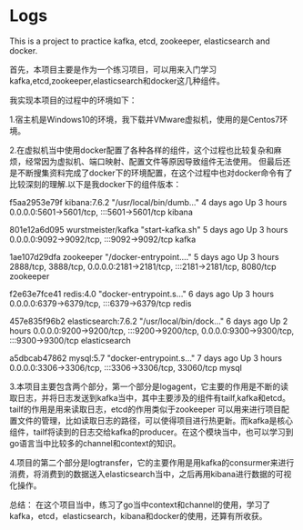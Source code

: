 # Logs
This is a project to practice kafka, etcd, zookeeper, elasticsearch and docker.

首先，本项目主要是作为一个练习项目，可以用来入门学习kafka,etcd,zookeeper,elasticsearch和docker这几种组件。

我实现本项目的过程中的环境如下：

1.宿主机是Windows10的环境，我下载并VMware虚拟机，使用的是Centos7环境。

2.在虚拟机当中使用docker配置了各种各样的组件，这个过程也比较复杂和麻烦，经常因为虚拟机、端口映射、配置文件等原因导致组件无法使用。
但最后还是不断搜集资料完成了docker下的环境配置，在这个过程中也对docker命令有了比较深刻的理解.以下是我docker下的组件版本：

f5aa2953e79f   kibana:7.6.2          "/usr/local/bin/dumb…"   4 days ago   Up 3 hours   0.0.0.0:5601->5601/tcp, :::5601->5601/tcp                                              kibana

801e12a6d095   wurstmeister/kafka    "start-kafka.sh"         5 days ago   Up 3 hours   0.0.0.0:9092->9092/tcp, :::9092->9092/tcp                                              kafka

1ae107d29dfa   zookeeper             "/docker-entrypoint.…"   5 days ago   Up 3 hours   2888/tcp, 3888/tcp, 0.0.0.0:2181->2181/tcp, :::2181->2181/tcp, 8080/tcp                zookeeper

f2e63e7fce41   redis:4.0             "docker-entrypoint.s…"   6 days ago   Up 3 hours   0.0.0.0:6379->6379/tcp, :::6379->6379/tcp                                              redis

457e835f96b2   elasticsearch:7.6.2   "/usr/local/bin/dock…"   6 days ago   Up 2 hours   0.0.0.0:9200->9200/tcp, :::9200->9200/tcp, 0.0.0.0:9300->9300/tcp, :::9300->9300/tcp   elasticsearch

a5dbcab47862   mysql:5.7             "docker-entrypoint.s…"   7 days ago   Up 3 hours   0.0.0.0:3306->3306/tcp, :::3306->3306/tcp, 33060/tcp mysql


3.本项目主要包含两个部分，第一个部分是logagent，它主要的作用是不断的读取日志，并将日志发送到kafka当中，其中主要涉及的组件有tailf,kafka和etcd。tailf的作用是用来读取日志，etcd的作用类似于zookeeper
可以用来进行项目配置文件的管理，比如读取日志的路径，可以使得项目进行热更新。而kafka是核心组件，tailf将读到的日志交给kafka的producer。在这个模块当中，也可以学习到go语言当中比较多的channel和context的知识。

4.项目的第二个部分是logtransfer，它的主要作用是用kafka的consurmer来进行消费，将消费到的数据送入elasticsearch当中，之后再用kibana进行数据的可视化操作。

总结：
在这个项目当中，练习了go当中context和channel的使用，学习了kafka，etcd，elasticsearch，kibana和docker的使用，还算有所收获。
